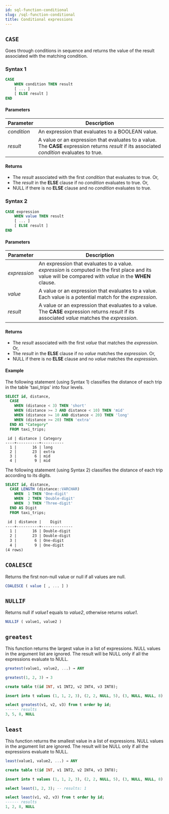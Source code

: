 ```yaml
---
id: sql-function-conditional
slug: /sql-function-conditional
title: Conditional expressions
---
```

<head>
  <link rel="canonical" href="https://docs.risingwave.com/docs/current/sql-function-conditional/" />
</head>

## `CASE`

Goes through conditions in sequence and returns the value of the result associated with the matching condition.

### Syntax 1

```sql
CASE
    WHEN condition THEN result
    [ ... ]
    [ ELSE result ]
END
```

#### Parameters

| Parameter | Description |
| --------- | ----------- |
| *condition* | An expression that evaluates to a BOOLEAN value. |
|*result*| A value or an expression that evaluates to a value. <br/> The **CASE** expression returns *result* if its associated *condition* evaluates to true. |

#### Returns

- The *result* associated with the first *condition* that evaluates to true. Or,
- The *result* in the **ELSE** clause if no *condition* evaluates to true. Or,
- NULL if there is no **ELSE** clause and no *condition* evaluates to true.

### Syntax 2

```sql
CASE expression
    WHEN value THEN result
    [ ... ]
    [ ELSE result ]
END
```

#### Parameters

| Parameter | Description |
| --------- | ----------- |
| *expression* | An expression that evaluates to a value. <br/> *expression* is computed in the first place and its value will be compared with *value* in the **WHEN** clause. |
| *value* | A value or an expression that evaluates to a value. <br/> Each value is a potential match for the *expression*. |
|*result*| A value or an expression that evaluates to a value. <br/> The **CASE** expression returns *result* if its associated *value* matches the *expression*. |

#### Returns

- The *result* associated with the first *value* that matches the *expression*. Or,
- The *result* in the **ELSE** clause if no *value* matches the *expression*. Or,
- NULL if there is no **ELSE** clause and no *value* matches the *expression*.

#### Example

The following statement (using Syntax 1) classifies the distance of each trip in the table 'taxi_trips' into four levels.

```sql
SELECT id, distance,
  CASE
    WHEN (distance < 3) THEN 'short'
    WHEN (distance >= 3 AND distance < 10) THEN 'mid'
    WHEN (distance >= 10 AND distance < 20) THEN 'long'
    WHEN (distance >= 20) THEN 'extra'
  END AS "Category"
  FROM taxi_trips;
```

```
 id | distance | Category
----+----------+----------
  1 |       16 | long
  2 |       23 | extra
  3 |        6 | mid
  4 |        9 | mid
```

The following statement (using Syntax 2) classifies the distance of each trip according to its digits.

```sql
SELECT id, distance,
  CASE LENGTH (distance::VARCHAR)
    WHEN  1 THEN 'One-digit'
    WHEN  2 THEN 'Double-digit'
    WHEN  3 THEN 'Three-digit'
  END AS Digit
  FROM taxi_trips;
```

```markdown
 id | distance |    Digit
----+----------+--------------
  1 |       16 | Double-digit
  2 |       23 | Double-digit
  3 |        6 | One-digit
  4 |        9 | One-digit
(4 rows)
```

## `COALESCE`

Returns the first non-null value or null if all values are null.

```sql title=Syntax
COALESCE ( value [ , ... ] )
```

## `NULLIF`

Returns null if *value1* equals to *value2*, otherwise returns *value1*.

```sql title=Syntax
NULLIF ( value1, value2 )
```

## `greatest`

This function returns the largest value in a list of expressions. NULL values in the argument list are ignored. The result will be NULL only if all the expressions evaluate to NULL.

```sql title=Syntax
greatest(value1, value2, ...) → ANY
```

```sql title=Examples
greatest(1, 2, 3) → 3

create table t(id INT, v1 INT2, v2 INT4, v3 INT8);

insert into t values (1, 1, 2, 3), (2, 2, NULL, 5), (3, NULL, NULL, 8), (4, NULL, NULL, NULL);

select greatest(v1, v2, v3) from t order by id;
------ results
3, 5, 8, NULL
```

## `least`

This function returns the smallest value in a list of expressions. NULL values in the argument list are ignored. The result will be NULL only if all the expressions evaluate to NULL.

```sql title=Syntax
least(value1, value2, ...) → ANY
```

```sql title=Examples
create table t(id INT, v1 INT2, v2 INT4, v3 INT8);

insert into t values (1, 1, 2, 3), (2, 2, NULL, 5), (3, NULL, NULL, 8), (4, NULL, NULL, NULL);

select least(1, 2, 3); -- results: 1

select least(v1, v2, v3) from t order by id;
------ results
1, 2, 8, NULL
```
